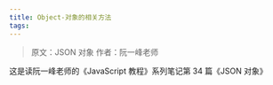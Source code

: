 ```yaml
---
title: Object-对象的相关方法
tags:
---
```


> 原文：JSON 对象
> 作者：阮一峰老师

这是读阮一峰老师的《JavaScript 教程》系列笔记第 34 篇《JSON 对象》
